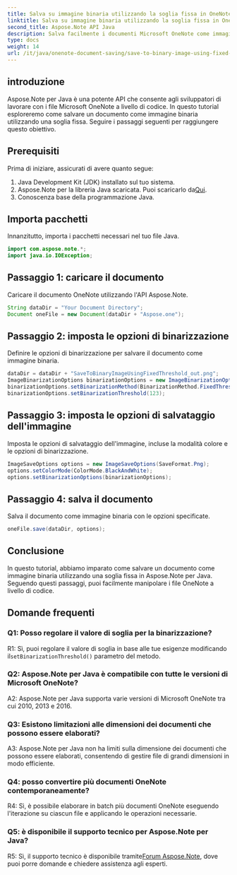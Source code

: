 ```yaml
---
title: Salva su immagine binaria utilizzando la soglia fissa in OneNote
linktitle: Salva su immagine binaria utilizzando la soglia fissa in OneNote
second_title: Aspose.Note API Java
description: Salva facilmente i documenti Microsoft OneNote come immagini binarie utilizzando la soglia fissa con Aspose.Note Java. Migliora le tue capacità di manipolazione dei file OneNote.
type: docs
weight: 14
url: /it/java/onenote-document-saving/save-to-binary-image-using-fixed-threshold/
---
```

## introduzione

Aspose.Note per Java è una potente API che consente agli sviluppatori di lavorare con i file Microsoft OneNote a livello di codice. In questo tutorial esploreremo come salvare un documento come immagine binaria utilizzando una soglia fissa. Seguire i passaggi seguenti per raggiungere questo obiettivo.

## Prerequisiti

Prima di iniziare, assicurati di avere quanto segue:

1. Java Development Kit (JDK) installato sul tuo sistema.
2.  Aspose.Note per la libreria Java scaricata. Puoi scaricarlo da[Qui](https://releases.aspose.com/note/java/).
3. Conoscenza base della programmazione Java.

## Importa pacchetti

Innanzitutto, importa i pacchetti necessari nel tuo file Java.

```java
import com.aspose.note.*;
import java.io.IOException;
```

## Passaggio 1: caricare il documento

Caricare il documento OneNote utilizzando l'API Aspose.Note.

```java
String dataDir = "Your Document Directory";
Document oneFile = new Document(dataDir + "Aspose.one");
```

## Passaggio 2: imposta le opzioni di binarizzazione

Definire le opzioni di binarizzazione per salvare il documento come immagine binaria.

```java
dataDir = dataDir + "SaveToBinaryImageUsingFixedThreshold_out.png";
ImageBinarizationOptions binarizationOptions = new ImageBinarizationOptions();
binarizationOptions.setBinarizationMethod(BinarizationMethod.FixedThreshold);
binarizationOptions.setBinarizationThreshold(123);
```

## Passaggio 3: imposta le opzioni di salvataggio dell'immagine

Imposta le opzioni di salvataggio dell'immagine, incluse la modalità colore e le opzioni di binarizzazione.

```java
ImageSaveOptions options = new ImageSaveOptions(SaveFormat.Png);
options.setColorMode(ColorMode.BlackAndWhite);
options.setBinarizationOptions(binarizationOptions);
```

## Passaggio 4: salva il documento

Salva il documento come immagine binaria con le opzioni specificate.

```java
oneFile.save(dataDir, options);
```

## Conclusione

In questo tutorial, abbiamo imparato come salvare un documento come immagine binaria utilizzando una soglia fissa in Aspose.Note per Java. Seguendo questi passaggi, puoi facilmente manipolare i file OneNote a livello di codice.

## Domande frequenti

### Q1: Posso regolare il valore di soglia per la binarizzazione?

 R1: Sì, puoi regolare il valore di soglia in base alle tue esigenze modificando il`setBinarizationThreshold()` parametro del metodo.

### Q2: Aspose.Note per Java è compatibile con tutte le versioni di Microsoft OneNote?

A2: Aspose.Note per Java supporta varie versioni di Microsoft OneNote tra cui 2010, 2013 e 2016.

### Q3: Esistono limitazioni alle dimensioni dei documenti che possono essere elaborati?

A3: Aspose.Note per Java non ha limiti sulla dimensione dei documenti che possono essere elaborati, consentendo di gestire file di grandi dimensioni in modo efficiente.

### Q4: posso convertire più documenti OneNote contemporaneamente?

R4: Sì, è possibile elaborare in batch più documenti OneNote eseguendo l'iterazione su ciascun file e applicando le operazioni necessarie.

### Q5: è disponibile il supporto tecnico per Aspose.Note per Java?

 R5: Sì, il supporto tecnico è disponibile tramite[Forum Aspose.Note](https://forum.aspose.com/c/note/28), dove puoi porre domande e chiedere assistenza agli esperti.